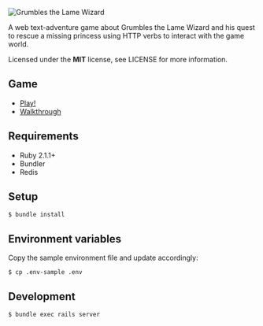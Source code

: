![Grumbles the Lame Wizard](https://raw.githubusercontent.com/railsrumble/r14-team-354/master/grumbles-ascii.png?token=378235__eyJzY29wZSI6IlJhd0Jsb2I6cmFpbHNydW1ibGUvcjE0LXRlYW0tMzU0L21hc3Rlci9ncnVtYmxlcy1hc2NpaS5wbmciLCJleHBpcmVzIjoxNDE0MzU4ODczfQ%3D%3D--c21c56e48045dd38c16cb62559af7f6b091aa075)

A web text-adventure game about Grumbles the Lame Wizard and his quest to rescue
a missing princess using HTTP verbs to interact with the game world.

Licensed under the **MIT** license, see LICENSE for more information.


## Game

- [Play!](http://grumbles.hyper.no)
- [Walkthrough](https://github.com/railsrumble/r14-team-354/blob/master/WALKTHROUGH.md)


## Requirements

- Ruby 2.1.1+
- Bundler
- Redis


## Setup

    $ bundle install


## Environment variables

Copy the sample environment file and update accordingly:

    $ cp .env-sample .env


## Development

    $ bundle exec rails server
